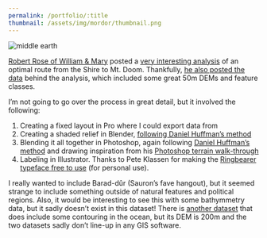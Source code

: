 ```yaml
---
permalink: /portfolio/:title
thumbnail: /assets/img/mordor/thumbnail.png
---
```


<img class="full-width" src="/assets/img/mordor/mordor.png" alt="middle earth">

[Robert Rose of William & Mary](https://www.wm.edu/offices/career/about/faculty-admin-committee/roserob.php) posted a [very interesting analysis](https://www.esri.com/arcgis-blog/products/story-maps/mapping/mapping-a-better-route-from-the-shire-to-mount-doom/) of an optimal route from the Shire to Mt. Doom. Thankfully, [he also posted the data](https://scholarworks.wm.edu/asoer/3/) behind the analysis, which included some great 50m DEMs and feature classes.

I’m not going to go over the process in great detail, but it involved the following:

1.  Creating a fixed layout in Pro where I could export data from
2.  Creating a shaded relief in Blender, [following Daniel Huffman’s method](https://somethingaboutmaps.wordpress.com/2017/11/16/creating-shaded-relief-in-blender/)
3.  Blending it all together in Photoshop, again following [Daniel Huffman’s method](https://somethingaboutmaps.wordpress.com/2014/10/26/adding-shaded-relief-in-photoshop/) and drawing inspiration from his [Photoshop terrain walk-through](https://somethingaboutmaps.wordpress.com/2016/10/03/terrain-in-photoshop/)
4.  Labeling in Illustrator. Thanks to Pete Klassen for making the [Ringbearer typeface free to use](https://www.thehutt.de/tolkien/fonts/ringbearer/readme.html) (for personal use).

I really wanted to include Barad-dûr (Sauron’s fave hangout), but it seemed strange to include something outside of natural features and political regions. Also, it would be interesting to see this with some bathymmetry data, but it sadly doesn’t exist in this dataset! There is [another dataset](https://github.com/bburns/arda) that does include some contouring in the ocean, but its DEM is 200m and the two datasets sadly don’t line-up in any GIS software.